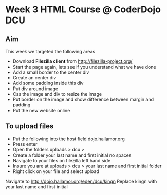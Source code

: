 Week 3 HTML Course @ CoderDojo DCU
===================================

Aim
---------
This week we targeted the following areas

* Download __Filezilla client__ from http://filezilla-project.org/
* Start the page again, lets see if you understand what we have done
* Add a small border to the center div
* Create an center div
* Add some padding inside this div
* Put div around image
* Css the image and div to resize the image
* Put border on the image and show difference between margin and padding
* Put the new website online 

To upload files
----------------
* Put the following into the host field dojo.hallamor.org
* Press enter
* Open the folders uploads > dcu > 
* Create a folder your last name and first initial no spaces
* Navigate to your files on filezilla left hand side
* Insure you are at uploads > dcu > your last name and first initial folder
* Right click on your file and select upload

Navigate to
http://dojo.hallamor.org/eden/dcu/kingn
Replace kingn with your last name and first initial

